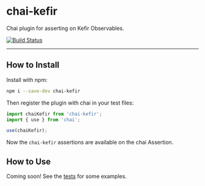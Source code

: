 # chai-kefir

Chai plugin for asserting on Kefir Observables.

[![Build Status](https://travis-ci.org/mAAdhaTTah/chai-kefir.svg?branch=master)](https://travis-ci.org/mAAdhaTTah/chai-kefir)

---

## How to Install

Install with npm:

```bash
npm i --save-dev chai-kefir
```

Then register the plugin with chai in your test files:

```js
import chaiKefir from 'chai-kefir';
import { use } from 'chai';

use(chaiKefir);
```

Now the `chai-kefir` assertions are available on the chai Assertion.

## How to Use

Coming soon! See the [tests](https://github.com/mAAdhaTTah/chai-kefir/blob/master/test/chai-kefir.spec.js) for some examples.
